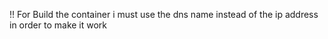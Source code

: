 !! For Build the container i must use the dns name instead of the ip address in order to make it work
